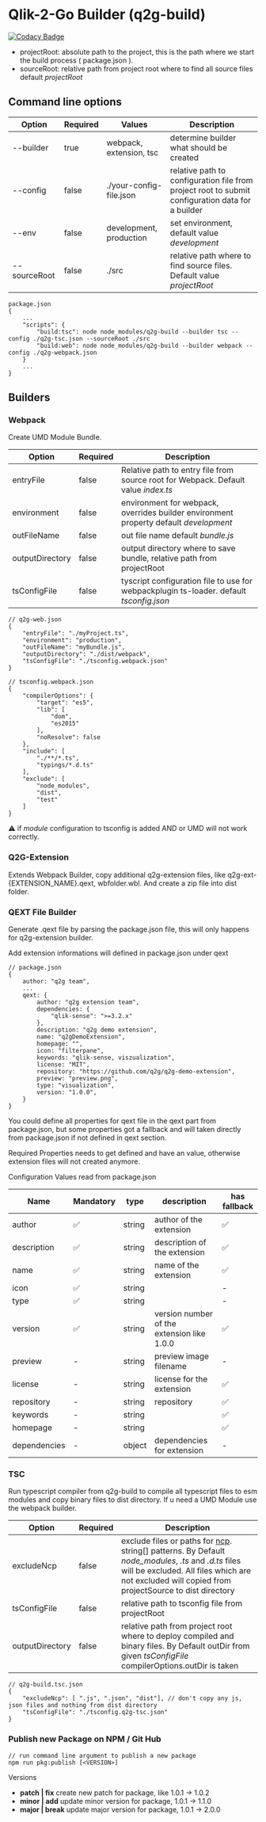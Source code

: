# Qlik-2-Go Builder (q2g-build)

[![Codacy Badge](https://api.codacy.com/project/badge/Grade/48294aa49a3c4f2db610df9e2676ccfd)](https://app.codacy.com/app/konne/q2g-build?utm_source=github.com&utm_medium=referral&utm_content=q2g/q2g-build&utm_campaign=badger)

- projectRoot: absolute path to the project, this is the path where we start the build process ( package.json ).
- sourceRoot: relative path from project root where to find all source files default _projectRoot_

## Command line options

| Option | Required | Values | Description |
|-|-|-|-|
| --builder | true | webpack, extension, tsc | determine builder what should be created |
| --config | false | ./your-config-file.json | relative path to configuration file from project root to submit configuration data for a builder |
|--env|false| development, production | set environment, default value _development_ |
| --sourceRoot | false | ./src | relative path where to find source files. Default value _projectRoot_ |

```
package.json
{
    ...
    "scripts": {
        "build:tsc": node node_modules/q2g-build --builder tsc --config ./q2g-tsc.json --sourceRoot ./src
        "build:web": node node_modules/q2g-build --builder webpack --config ./q2g-webpack.json 
    }
    ...
}
```

## Builders

### Webpack

Create UMD Module Bundle.

| Option | Required | Description |
|-|-|-|
| entryFile | false | Relative path to entry file from source root for Webpack. Default value _index.ts_|
| environment | false | environment for webpack, overrides builder environment property default _development_ |
|outFileName|false| out file name default _bundle.js_ |
|outputDirectory| false | output directory where to save bundle, relative path from projectRoot |
|tsConfigFile| false | tyscript configuration file to use for webpackplugin ts-loader. default _tsconfig.json_ |

```
// q2g-web.json
{
    "entryFile": "./myProject.ts",
    "environment": "production",
    "outFileName": "myBundle.js",
    "outputDirectory": "./dist/webpack",
    "tsConfigFile": "./tsconfig.webpack.json"
}
```

```
// tsconfig.webpack.json
{
    "compilerOptions": {
        "target": "es5",
        "lib": [
            "dom",
            "es2015"
        ],
        "noResolve": false
    },
    "include": [
        "./**/*.ts",
        "typings/*.d.ts"
    ],
    "exclude": [
        "node_modules",
        "dist",
        "test"
    ]
}
```

:warning: if _module_ configuration to tsconfig is added AND or UMD will not work correctly.

### Q2G-Extension

Extends Webpack Builder, copy additional q2g-extension files, like q2g-ext-{EXTENSION_NAME}.qext, wbfolder.wbl. And create a zip file into dist folder.

### QEXT File Builder

Generate <EXTENSION-NAME>.qext file by parsing the package.json file, this will only happens for q2g-extension builder. 

Add extension informations will defined in package.json under qext 
```
// package.json 
{
    author: "q2g team",
    ...
    qext: {
        author: "q2g extension team",
        dependencies: {
            "qlik-sense": ">=3.2.x"
        },
        description: "q2g demo extension",
        name: "q2gDemoExtension",
        homepage: "",
        icon: "filterpane",
        keywords: "qlik-sense, viszualization",
        license: "MIT",
        repository: "https://github.com/q2g/q2g-demo-extension",
        preview: "preview.png",
        type: "visualization",
        version: "1.0.0",
    }
}
```

You could define all properties for qext file in the qext part from package.json, but some properties
got a fallback and will taken directly from package.json if not defined in qext section.

Required Properties needs to get defined and have an value, otherwise extension files will not created anymore.

Configuration Values read from package.json

| Name | Mandatory | type | description | has fallback |
|-|-|-|-|-|
| author | :white_check_mark: | string | author of the extension | :white_check_mark: |
| description | :white_check_mark: | string | description of the extension | :white_check_mark: |
| name | :white_check_mark: | string | name of the extension | :white_check_mark: |
| icon | :white_check_mark: | string | | - |
| type | :white_check_mark: | string | | - |
| version | :white_check_mark: | string | version number of the extension like 1.0.0 | :white_check_mark: |
| preview | - | string | preview image filename | - |
| license | - | string | license for the extension | :white_check_mark: |
| repository | - | string | repository | :white_check_mark: |
| keywords | - | string | | :white_check_mark: |
| homepage | - | string | | :white_check_mark: |
| dependencies | - | object | dependencies for extension | - |

### TSC

Run typescript compiler from q2g-build to compile all typescript files to esm modules and copy binary files to dist directory. If u need a UMD Module use the webpack builder.

| Option | Required | Description |
|-|-|-|
|excludeNcp|false| exclude files or paths for [ncp](https://www.npmjs.com/package/ncp). string[] patterns. By Default _node_modules_, _.ts_ and _.d.ts_ files will be excluded. All files which are not excluded will copied from projectSource to dist directory|
|tsConfigFile|false| relative path to tsconfig file from projectRoot |
|outputDirectory|false| relative path from project root where to deploy compiled and binary files. By Default outDir from given _tsConfigFile_ compilerOptions.outDir is taken |

```
// q2g-build.tsc.json
{
    "excludeNcp": [ ".js", ".json", "dist"], // don't copy any js, json files and nothing from dist directory
    "tsConfigFile": "./tsconfig.q2g-tsc.json"
}
```

### Publish new Package on NPM / Git Hub

```
// run command line argument to publish a new package
npm run pkg:publish [<VERSION>]
```

Versions
- **patch | fix** create new patch for package, like 1.0.1 -> 1.0.2
- **minor | add** update minor version for package, 1.0.1 -> 1.1.0
- **major | break** update major version for package, 1.0.1 -> 2.0.0
